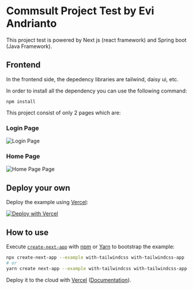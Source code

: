 # Commsult Project Test by Evi Andrianto

This project test is powered by Next js (react framework) and Spring boot (Java Framework).

## Frontend

In the frontend side, the depedency libraries are tailwind, daisy ui, etc.

In order to install all the dependency you can use the following command:

```
npm install
```

This project consist of only 2 pages which are:

### Login Page

![Login Page](https://i.ibb.co/jR1cjrh/Login.jpg)


### Home Page

![Home Page Page](https://i.ibb.co/StBj18q/Tble.jpg)


## Deploy your own

Deploy the example using [Vercel](https://vercel.com?utm_source=github&utm_medium=readme&utm_campaign=next-example):

[![Deploy with Vercel](https://vercel.com/button)](https://vercel.com/new/git/external?repository-url=https://github.com/vercel/next.js/tree/canary/examples/with-tailwindcss&project-name=with-tailwindcss&repository-name=with-tailwindcss)

## How to use

Execute [`create-next-app`](https://github.com/vercel/next.js/tree/canary/packages/create-next-app) with [npm](https://docs.npmjs.com/cli/init) or [Yarn](https://yarnpkg.com/lang/en/docs/cli/create/) to bootstrap the example:

```bash
npx create-next-app --example with-tailwindcss with-tailwindcss-app
# or
yarn create next-app --example with-tailwindcss with-tailwindcss-app
```

Deploy it to the cloud with [Vercel](https://vercel.com/new?utm_source=github&utm_medium=readme&utm_campaign=next-example) ([Documentation](https://nextjs.org/docs/deployment)).
